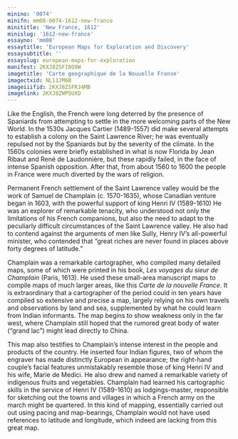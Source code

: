 ```yaml
---
minino: '0074'
minifn: mm08-0074-1612-new-france
minititle: 'New France, 1612'
minislug: '1612-new-france'
essayno: 'mm08'
essaytitle: 'European Maps for Exploration and Discovery'
essaysubtitle: ''
essayslug: european-maps-for-exploration
manifest: 2KXJ8ZSFI8O9W
imagetitle: 'Carte geographique de la Nouuelle Franse'
imagectxid: NL11JM6B
imageiiifid: 2KXJ8ZSFRJ4MB
imagelink: 2KXJ8ZWP5UXD
---
```

Like the English, the French were long deterred by the presence of Spaniards from attempting to settle in the more welcoming parts of the New World. In the 1530s Jacques Cartier (1489-1557) did make several attempts to establish a colony on the Saint Lawrence River; he was eventually repulsed not by the Spaniards but by the severity of the climate. In the 1560s colonies were briefly established in what is now Florida by Jean Ribaut and René de Laudonnière, but these rapidly failed, in the face of intense Spanish opposition. After that, from about 1560 to 1600 the people in France were much diverted by the wars of religion. 

Permanent French settlement of the Saint Lawrence valley would be the work of Samuel de Champlain (c. 1570-1635), whose Canadian venture began in 1603, with the powerful support of king Henri IV (1589-1610) He was an explorer of remarkable tenacity, who understood not only the limitations of his French companions, but also the need to adapt to the peculiarly difficult circumstances of the Saint Lawrence valley. He also had to contend against the arguments of men like Sully, Henry IV’s all-powerful minister, who contended that “great riches are never found in places above forty degrees of latitude.” 

Champlain was a remarkable cartographer, who compiled many detailed maps, some of which were printed in his book, _Les voyages du sieur de Champlain_ (Paris, 1613). He used these small-area manuscript maps to compile maps of much larger areas, like this _Carte de la nouvelle France_. It is extraordinary that a cartographer of the period could in ten years have compiled so extensive and precise a map, largely relying on his own travels and observations by land and sea, supplemented by what he could learn from Indian informants. The map begins to show weakness only in the far west, where Champlain still hoped that the rumored great body of water (“grand lac”) might lead directly to China. 

This map also testifies to Champlain’s intense interest in the people and products of the country. He inserted four Indian figures, two of whom the engraver has made distinctly European in appearance; the right-hand couple’s facial features unmistakably resemble those of king Henri IV and his wife, Marie de Medici. He also drew and named a remarkable variety of indigenous fruits and vegetables. Champlain had learned his cartographic skills in the service of Henri IV (1589-1610) as lodgings-master, responsible for sketching out the towns and villages in which a French army on the march might be quartered. In this kind of mapping, essentially carried out out using pacing and map-bearings, Champlain would not have used references to latitude and longitude, which indeed are lacking from this great map. 



